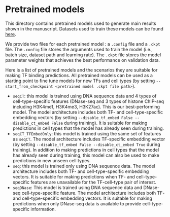 # Pretrained models

This directory contains pretrained models used to generate main results shown in the manuscript. Datasets used to train these models can be found [here](../data/datasets/README.md). 

We provide two files for each pretrained model : a `.config` file and a `.ckpt` file. The `.config` file stores the arguments used to train the model (i.e., batch size, dataset path and learning rate). The `.ckpt` file stores the model parameter weights that achieves the best performance on validation data.

Here is a list of pretrained models and the scenarios they are suitable for making TF binding predictions. All pretrained models can be used as a starting point to fine tune models for new TFs and cell types (by setting `--start_from_checkpoint <pretrained model .ckpt file path>`).

- `seqCT`: this model is trained using DNA sequence data and 4 types of cell-type-specific features (DNase-seq and 3 types of histone ChIP-seq including H3K4me1, H3K4me3, H3K27ac). This is our best-performing model. The model architecture includes both TF- and cell-type-specific embedding vectors (by setting `--disable_tf_embed False --disable_ct_embed False` during training). It is suitable for making predictions in cell types that the model has already seen during training.
- `seqCT_TFEmbedOnly`: this model is trained using the same set of features as `seqCT`. The model architecture includes TF-specific embedding vector (by setting `--disable_tf_embed False --disable_ct_embed True` during training). In addition to making predictions in cell types that the model has already seen during training, this model can also be used to make predictions in new unseen cell types.
- `seq`: this model is trained only using DNA sequence data. The model architecture includes both TF- and cell-type-specific embedding vectors. It is suitable for making predictions when TF- and cell-type-specific features are unavailable for the TF-cell-type pair of interest.
- `seqDNase`: This model is trained using DNA sequence data and DNase-seq cell-type-specific feature. The model architecture includes both TF- and cell-type-specific embedding vectors. It is suitable for making predictions when only DNase-seq data is available to provide cell-type-specific information.
